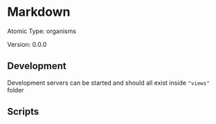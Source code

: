 # Markdown

Atomic Type: organisms

Version: 0.0.0

## Development

Development servers can be started and should all exist inside `"views"` folder

## Scripts

